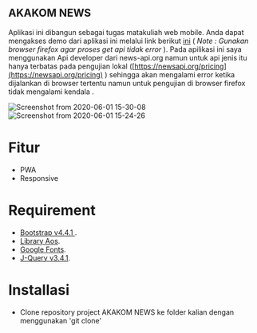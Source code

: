 ﻿## AKAKOM NEWS 
Aplikasi ini dibangun sebagai tugas matakuliah web mobile. Anda dapat mengakses demo dari aplikasi ini melalui link berikut [ini](https://wireless-ie.com) ( _Note : Gunakan browser firefox agar proses get api tidak error_ ). 
Pada apilikasi ini saya menggunakan Api developer dari news-api.org namun untuk api jenis itu hanya terbatas pada pengujian lokal ([https://newsapi.org/pricing](https://newsapi.org/pricing) ) sehingga akan mengalami error ketika dijalankan di browser tertentu namun untuk pengujian di browser firefox tidak mengalami kendala .


![Screenshot from 2020-06-01 15-30-08](https://user-images.githubusercontent.com/53245455/83413883-c354c500-a446-11ea-9348-52f8cbbd320e.png)
![Screenshot from 2020-06-01 15-24-26](https://user-images.githubusercontent.com/53245455/83414429-bb495500-a447-11ea-8b9a-df18a7c6061e.png)


# Fitur #
- PWA
- Responsive

# Requirement #

- [Bootstrap v4.4.1 ](https://getbootstrap.com/).
- [Library Aos](http://michalsnik.github.io/aos/).
- [Google Fonts](https://fonts.google.com/).
- [J-Query v3.4.1](https://jquery.com/).

# Installasi #
- Clone repository project AKAKOM NEWS ke folder kalian dengan menggunakan 'git clone'












